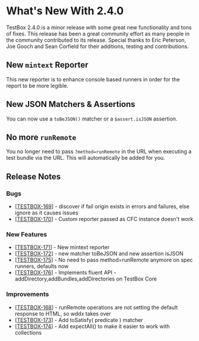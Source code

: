 # What's New With 2.4.0

TestBox 2.4.0 is a minor release with some great new functionality and tons of fixes. This release has been a great community effort as many people in the community contributed to its release. Special thanks to Eric Peterson, Joe Gooch and Sean Corfield for their additions, testing and contributions.

## New `mintext` Reporter
This new reporter is to enhance console based runners in order for the report to be more legible.

## New JSON Matchers & Assertions

You can now use a `toBeJSON()` matcher or a `$assert.isJSON` assertion.

## No more `runRemote`
You no longer need to pass `?method=runRemote` in the URL when executing a test bundle via the URL.  This will automatically be added for you.


## Release Notes
### Bugs

* [<a href='https://ortussolutions.atlassian.net/browse/TESTBOX-169'>TESTBOX-169</a>] - discover if fail origin exists in errors and failures, else ignore as it causes issues
* [<a href='https://ortussolutions.atlassian.net/browse/TESTBOX-170'>TESTBOX-170</a>] - Custom reporter passed as CFC instance doesn&#39;t work 

### New Features
* [<a href='https://ortussolutions.atlassian.net/browse/TESTBOX-171'>TESTBOX-171</a>] - New mintext reporter
* [<a href='https://ortussolutions.atlassian.net/browse/TESTBOX-172'>TESTBOX-172</a>] - new matcher toBeJSON and new assertion isJSON
* [<a href='https://ortussolutions.atlassian.net/browse/TESTBOX-175'>TESTBOX-175</a>] - No need to pass method=runRemote anymore on spec runners, defaults now
* [<a href='https://ortussolutions.atlassian.net/browse/TESTBOX-176'>TESTBOX-176</a>] - Implements fluent API - addDirectory,addBundles,addDirectories on TestBox Core

### Improvements

* [<a href='https://ortussolutions.atlassian.net/browse/TESTBOX-168'>TESTBOX-168</a>] - runRemote operations are not setting the default response to HTML, so wddx takes over
* [<a href='https://ortussolutions.atlassian.net/browse/TESTBOX-173'>TESTBOX-173</a>] - Add toSatisfy( predicate ) matcher
* [<a href='https://ortussolutions.atlassian.net/browse/TESTBOX-174'>TESTBOX-174</a>] - Add expectAll() to make it easier to work with collections

